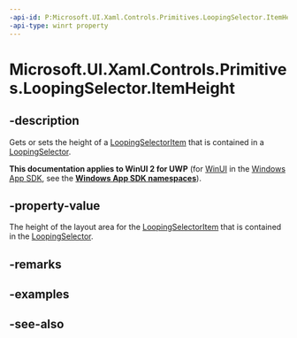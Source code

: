 ```yaml
---
-api-id: P:Microsoft.UI.Xaml.Controls.Primitives.LoopingSelector.ItemHeight
-api-type: winrt property
---
```


<!-- Property syntax
public int ItemHeight { get;  set; }
-->

# Microsoft.UI.Xaml.Controls.Primitives.LoopingSelector.ItemHeight

## -description
Gets or sets the height of a [LoopingSelectorItem](loopingselectoritem.md) that is contained in a [LoopingSelector](loopingselector.md).

**This documentation applies to WinUI 2 for UWP** (for [WinUI](/windows/apps/winui/winui3/) in the [Windows App SDK](/windows/apps/windows-app-sdk/), see the **[Windows App SDK namespaces](/windows/windows-app-sdk/api/winrt/)**).

## -property-value
The height of the layout area for the [LoopingSelectorItem](loopingselectoritem.md) that is contained in the [LoopingSelector](loopingselector.md).

## -remarks

## -examples

## -see-also

